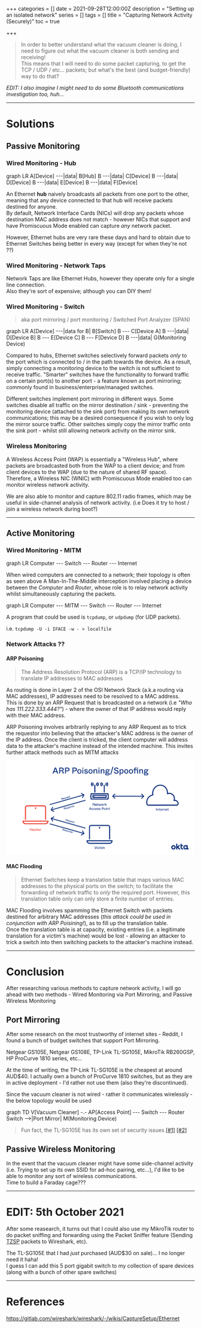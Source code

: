 +++
categories = []
date = 2021-09-28T12:00:00Z
description = "Setting up an isolated network"
series = []
tags = []
title = "Capturing Network Activity (Securely)"
toc = true

+++

> In order to better understand what the vacuum cleaner is doing, I need to figure out what the vacuum cleaner is both sending and receiving!  
This means that I will need to do some packet capturing, to get the TCP / UDP / etc... packets; but what's the best (and budget-friendly) way to do that?

_EDIT: I also imagine I might need to do some Bluetooth communications investigation too, huh..._


---

# Solutions

## Passive Monitoring

### Wired Monitoring - Hub

<div class="mermaid">
graph LR
A[Device] ---|data| B[Hub]
B ---|data| C[Device]
B ---|data| D[Device]
B ---|data| E[Device]
B ---|data| F[Device]
</div>

An Ethernet **hub** naively broadcasts all packets from one port to the other, meaning that any device connected to that hub will receive packets destined for anyone.  
By default, Network Interface Cards (NICs) will drop any packets whose destination MAC address does not match - however NICs that support and have Promiscuous Mode enabled can capture _any_ network packet.

However, Ethernet hubs are very rare these days and hard to obtain due to Ethernet Switches being better in every way (except for when they're not ??)

### Wired Monitoring - Network Taps

Network Taps are like Ethernet Hubs, however they operate only for a single line connection.  
Also they're sort of expensive; although you can DIY them!

<!-- idk how to draw a network tap in mermaid -->


### Wired Monitoring - Switch

> aka port mirroring / port monitoring / Switched Port Analyzer (SPAN)

<div class="mermaid">
graph LR
A[Device] ---|data for B| B[Switch]
B --- C[Device A]
B ---|data| D[Device B]
B --- E[Device C]
B --- F[Device D]
B ---|data| G(Monitoring Device)
</div>

Compared to hubs, Ethernet switches selectively forward packets _only_ to the port which is connected to / in the path towards the device. As a result, simply connecting a monitoring device to the switch is not sufficient to receive traffic. "Smarter" switches have the functionality to forward traffic on a certain port(s) to another port - a feature known as port mirroring; commonly found in business/enterprise/managed switches.

Different switches implement port mirroring in different ways. Some switches disable all traffic on the mirror destination / sink - preventing the monitoring device (attached to the sink port) from making its own network communications; this may be a desired consequence if you wish to only log the mirror source traffic. Other switches simply copy the mirror traffic onto the sink port - whilst still allowing network activity on the mirror sink.

### Wireless Monitoring

A Wireless Access Point (WAP) is essentially a "Wireless Hub", where packets are broadcasted both from the WAP to a client device; and from client devices to the WAP (due to the nature of shared RF space).
Therefore, a Wireless NIC (WNIC) with Promiscuous Mode enabled too can monitor wireless network activity.

We are also able to monitor and capture 802.11 radio frames, which may be useful in side-channel analysis of network activity. (i.e Does it try to host / join a wireless network during boot?)

***

## Active Monitoring

### Wired Monitoring - MITM

<div class="mermaid">
graph LR
Computer --- Switch --- Router --- Internet
</div>

When wired computers are connected to a network; their topology is often as seen above
A Man-In-The-Middle interception involved placing a device between the _Computer_ and _Router_, whose role is to relay network activity whilst simultaneously capturing the packets.

<div class="mermaid">
graph LR
Computer --- MITM --- Switch --- Router --- Internet
</div>

A program that could be used is `tcpdump`, or `udpdump` (for UDP packets).  

i.e. `tcpdump -U -i IFACE -w - > localfile`

### Network Attacks ??

#### ARP Poisoning

> The Address Resolution Protocol (ARP) is a TCP/IP technology to translate IP addresses to MAC addresses

As routing is done in Layer 2 of the OSI Network Stack (a.k.a routing via MAC addresses), IP addresses need to be resolved to a MAC address.  
This is done by an ARP Request that is broadcasted on a network (i.e _"Who has 111.222.333.444?"_) - where the owner of that IP address would reply with their MAC address.

ARP Poisoning involves arbitrarily replying to any ARP Request as to trick the requestor into believing that the attacker's MAC address is the owner of the IP address.
Once the client is tricked, the client computer will address data to the attacker's machine instead of the intended machine.
This invites further attack methods such as MITM attacks

![](/uploads/20210928-arppoisoningspoofing.png)

#### MAC Flooding

> Ethernet Switches keep a translation table that maps various MAC addresses to the physical ports on the switch; to facilitate the forwarding of network traffic to _only_ the required port. However, this translation table only can only store a finite number of entries.

MAC Flooding involves spamming the Ethernet Switch with packets destined for arbitrary MAC addresses (_this attack could be used in conjunction with ARP Poisining!_), as to fill up the translation table.  
Once the translation table is at capacity, existing entries (i.e. a legitimate translation for a victim's machine) would be lost - allowing an attacker to trick a switch into then switching packets to the attacker's machine instead.

---

# Conclusion

After researching various methods to capture network activity, I will go ahead with two methods - Wired Monitoring via Port Mirroring, and Passive Wireless Monitoring

## Port Mirroring

After some research on the most trustworthy of internet sites - Reddit, I found a bunch of budget switches that support Port Mirroring.

Netgear GS105E, Netgear GS108E, TP-Link TL-SG105E, MikroTik RB260GSP, HP ProCurve 1810 series, etc...

At the time of writing, the TP-Link TL-SG105E is the cheapest at around AUD$40.
I actually own a bunch of ProCurve 1810 switches, but as they are in active deployment - I'd rather not use them (also they're discontinued).

Since the vacuum cleaner is not wired - rather it communicates wirelessly - the below topology would be used

<div class="mermaid">
graph TD
  V[Vacuum Cleaner] -.- AP[Access Point] --- Switch --- Router
  Switch -->|Port Mirror| M(Monitoring Device)
</div>

> Fun fact, the TL-SG105E has its own set of security issues [[#1]](https://goughlui.com/2018/11/03/not-so-smart-tp-link-tl-sg105e-v3-0-5-port-gigabit-easy-smart-switch/) [[#2]](https://www.pentestpartners.com/security-blog/how-i-can-gain-control-of-your-tp-link-home-switch/)

## Passive Wireless Monitoring

In the event that the vacuum cleaner might have some side-channel activity (i.e. Trying to set up its own SSID for ad-hoc pairing, etc...), I'd like to be able to monitor any sort of wireless communications.  
Time to build a Faraday cage???

***

# EDIT: 5th October 2021

After some reasearch, it turns out that I could also use my MikroTik router to do packet sniffing and forwarding using the Packet Sniffer feature (Sending [TZSP](https://en.wikipedia.org/wiki/TZSP) packets to Wireshark, etc).

The TL-SG105E that I had _just_ purchased (AUD$30 on sale)... I no longer need it haha!  
I guess I can add this 5 port gigabit switch to my collection of spare devices (along with a bunch of other spare switches)

***


# References

https://gitlab.com/wireshark/wireshark/-/wikis/CaptureSetup/Ethernet
